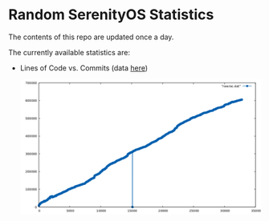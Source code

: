 # Random SerenityOS Statistics

The contents of this repo are updated once a day.

The currently available statistics are:

- Lines of Code vs. Commits (data [here](data/loc.json))

    ![LoC vs. Commits](view/loc.png)

